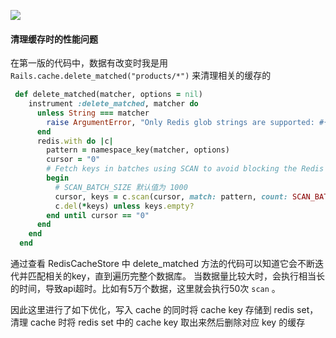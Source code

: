 ![](https://l.ruby-china.com/photo/2019/dfa43de9-83cb-460f-8629-33a738c1ef14.png!large)

#### 清理缓存时的性能问题
在第一版的代码中，数据有改变时我是用 `Rails.cache.delete_matched("products/*")` 来清理相关的缓存的

```ruby
 def delete_matched(matcher, options = nil)
    instrument :delete_matched, matcher do
      unless String === matcher
        raise ArgumentError, "Only Redis glob strings are supported: #{matcher.inspect}"
      end
      redis.with do |c|
        pattern = namespace_key(matcher, options)
        cursor = "0"
        # Fetch keys in batches using SCAN to avoid blocking the Redis server.
        begin
          # SCAN_BATCH_SIZE 默认值为 1000
          cursor, keys = c.scan(cursor, match: pattern, count: SCAN_BATCH_SIZE)
          c.del(*keys) unless keys.empty?
        end until cursor == "0"
      end
    end
  end
```
通过查看 RedisCacheStore 中 delete_matched 方法的代码可以知道它会不断迭代并匹配相关的key，直到遍历完整个数据库。
当数据量比较大时，会执行相当长的时间，导致api超时。比如有5万个数据，这里就会执行50次 `scan` 。

因此这里进行了如下优化，写入 cache 的同时将 cache key 存储到 redis set，清理 cache 时将 redis set 中的 cache key 取出来然后删除对应 key 的缓存